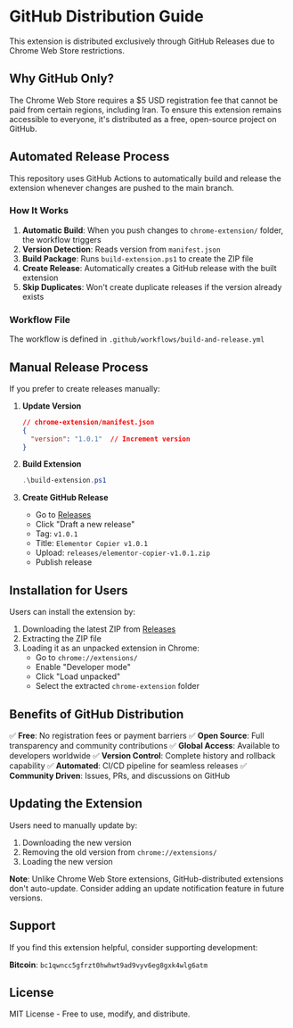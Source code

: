 # GitHub Distribution Guide

This extension is distributed exclusively through GitHub Releases due to Chrome Web Store restrictions.

## Why GitHub Only?

The Chrome Web Store requires a $5 USD registration fee that cannot be paid from certain regions, including Iran. To ensure this extension remains accessible to everyone, it's distributed as a free, open-source project on GitHub.

## Automated Release Process

This repository uses GitHub Actions to automatically build and release the extension whenever changes are pushed to the main branch.

### How It Works

1. **Automatic Build**: When you push changes to `chrome-extension/` folder, the workflow triggers
2. **Version Detection**: Reads version from `manifest.json`
3. **Build Package**: Runs `build-extension.ps1` to create the ZIP file
4. **Create Release**: Automatically creates a GitHub release with the built extension
5. **Skip Duplicates**: Won't create duplicate releases if the version already exists

### Workflow File

The workflow is defined in `.github/workflows/build-and-release.yml`

## Manual Release Process

If you prefer to create releases manually:

1. **Update Version**
   ```json
   // chrome-extension/manifest.json
   {
     "version": "1.0.1"  // Increment version
   }
   ```

2. **Build Extension**
   ```powershell
   .\build-extension.ps1
   ```

3. **Create GitHub Release**
   - Go to [Releases](https://github.com/kazemcodes/Elementor-Copier/releases)
   - Click "Draft a new release"
   - Tag: `v1.0.1`
   - Title: `Elementor Copier v1.0.1`
   - Upload: `releases/elementor-copier-v1.0.1.zip`
   - Publish release

## Installation for Users

Users can install the extension by:

1. Downloading the latest ZIP from [Releases](https://github.com/kazemcodes/Elementor-Copier/releases)
2. Extracting the ZIP file
3. Loading it as an unpacked extension in Chrome:
   - Go to `chrome://extensions/`
   - Enable "Developer mode"
   - Click "Load unpacked"
   - Select the extracted `chrome-extension` folder

## Benefits of GitHub Distribution

✅ **Free**: No registration fees or payment barriers
✅ **Open Source**: Full transparency and community contributions
✅ **Global Access**: Available to developers worldwide
✅ **Version Control**: Complete history and rollback capability
✅ **Automated**: CI/CD pipeline for seamless releases
✅ **Community Driven**: Issues, PRs, and discussions on GitHub

## Updating the Extension

Users need to manually update by:
1. Downloading the new version
2. Removing the old version from `chrome://extensions/`
3. Loading the new version

**Note**: Unlike Chrome Web Store extensions, GitHub-distributed extensions don't auto-update. Consider adding an update notification feature in future versions.

## Support

If you find this extension helpful, consider supporting development:

**Bitcoin**: `bc1qwncc5gfrzt0hwhwt9ad9vyv6eg8gxk4wlg6atm`

## License

MIT License - Free to use, modify, and distribute.
